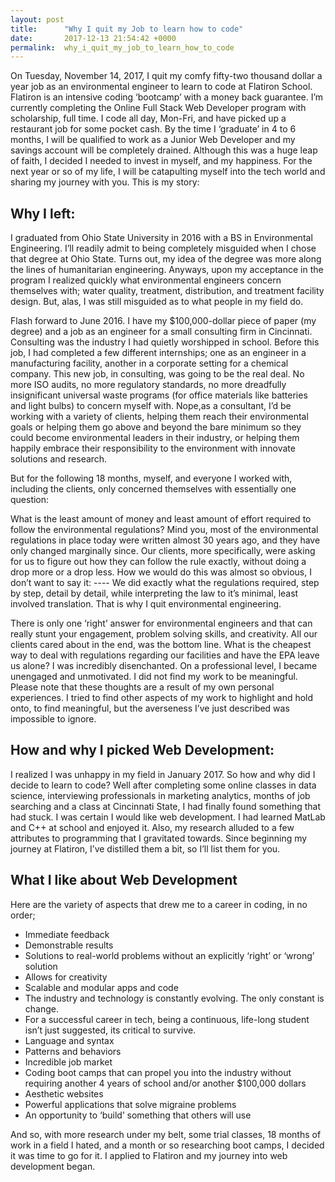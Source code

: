 ```yaml
---
layout: post
title:      "Why I quit my Job to learn how to code"
date:       2017-12-13 21:54:42 +0000
permalink:  why_i_quit_my_job_to_learn_how_to_code
---
```




On Tuesday, November 14, 2017, I quit my comfy fifty-two thousand dollar a year job as an environmental engineer to learn to code at Flatiron School. Flatiron is an intensive coding ‘bootcamp’ with a money back guarantee. I’m currently completing the Online Full Stack Web Developer program with scholarship, full time. I code all day, Mon-Fri, and have picked up a restaurant job for some pocket cash. By the time I ‘graduate’ in 4 to 6 months, I will be qualified to work as a Junior Web Developer and my savings account will be completely drained. Although this was a huge leap of faith, I decided I needed to invest in myself, and my happiness. For the next year or so of my life, I will be catapulting myself into the tech world and sharing my journey with you. This is my story:

## Why I left: 

I graduated from Ohio State University in 2016 with a BS in Environmental Engineering. I’ll readily admit to being completely misguided when I chose that degree at Ohio State. Turns out, my idea of the degree was more along the lines of humanitarian engineering. Anyways, upon my acceptance in the program I realized quickly what environmental engineers concern themselves with; water quality, treatment, distribution, and treatment facility design. But, alas, I was still misguided as to what people in my field do. 

Flash forward to June 2016. I have my $100,000-dollar piece of paper (my degree) and a job as an engineer for a small consulting firm in Cincinnati. Consulting was the industry I had quietly worshipped in school. Before this job, I had completed a few different internships; one as an engineer in a manufacturing facility, another in a corporate setting for a chemical company. This new job, in consulting, was going to be the real deal. No more ISO audits, no more regulatory standards, no more dreadfully insignificant universal waste programs (for office materials like batteries and light bulbs) to concern myself with. Nope,as a consultant, I’d be working with a variety of clients, helping them reach their environmental goals or helping them go above and beyond the bare minimum so they could become environmental leaders in their industry, or helping them happily embrace their responsibility to the environment with innovate solutions and research. 

But for the following 18 months, myself, and everyone I worked with, including the clients, only concerned themselves with essentially one question: 

What is the least amount of money and least amount of effort required to follow the environmental regulations? 
Mind you, most of the environmental regulations in place today were written almost 30 years ago, and they have only changed marginally since.  Our clients, more specifically, were asking for us to figure out how they can follow the rule exactly, without doing a drop more or a drop less.  How we would do this was almost so obvious, I don’t want to say it: ---- We did exactly what the regulations required, step by step, detail by detail, while interpreting the law to it’s minimal, least involved translation. 
That is why I quit environmental engineering. 

There is only one ‘right’ answer for environmental engineers and that can really stunt your engagement, problem solving skills, and creativity. All our clients cared about in the end, was the bottom line. What is the cheapest way to deal with regulations regarding our facilities and have the EPA leave us alone? I was incredibly disenchanted. On a professional level, I became unengaged and unmotivated. I did not find my work to be meaningful. Please note that these thoughts are a result of my own personal experiences. I tried to find other aspects of my work to highlight and hold onto, to find meaningful, but the averseness I’ve just described was impossible to ignore.  

## How and why I picked Web Development:

 I realized I was unhappy in my field in January 2017. So how and why did I decide to learn to code? Well after completing some online classes in data science, interviewing professionals in marketing analytics, months of job searching and a class at Cincinnati State, I had finally found something that had stuck.  I was certain I would like web development. I had learned MatLab and C++ at school and enjoyed it. Also, my research alluded to a few attributes to programming that I gravitated towards. Since beginning my journey at Flatiron, I’ve distilled them a bit, so I’ll list them for you. 
 
 ## What I like about Web Development
 
 Here are the variety of aspects that drew me to a career in coding, in no order;
 
* Immediate feedback
* Demonstrable results
* Solutions to real-world problems without an explicitly ‘right’ or ‘wrong’ solution
* Allows for creativity 
* Scalable and modular apps and code
* The industry and technology is constantly evolving. The only constant is change.
* For a successful career in tech, being a continuous, life-long student isn’t just suggested, its critical to survive.
* Language and syntax
* Patterns and behaviors
* Incredible job market
* Coding boot camps that can propel you into the industry without requiring another 4 years of school and/or another $100,000 dollars
* Aesthetic websites
* Powerful applications that solve migraine problems
* An opportunity to ‘build’ something that others will use

And so, with more research under my belt, some trial classes, 18 months of work in a field I hated, and a month or so researching boot camps, I decided it was time to go for it.  I applied to Flatiron and my journey into web development began. 




